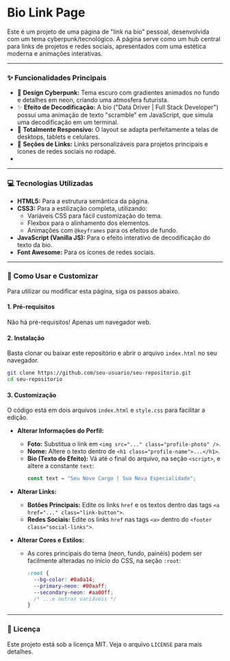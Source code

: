 # Bio Link Page

Este é um projeto de uma página de "link na bio" pessoal, desenvolvida com um tema cyberpunk/tecnológico. A página serve como um hub central para links de projetos e redes sociais, apresentados com uma estética moderna e animações interativas.

-----
### ✨ Funcionalidades Principais

  - 🎨 **Design Cyberpunk:** Tema escuro com gradientes animados no fundo e detalhes em neon, criando uma atmosfera futurista.
  - ✨ **Efeito de Decodificação:** A bio ("Data Driver | Full Stack Developer") possui uma animação de texto "scramble" em JavaScript, que simula uma decodificação em um terminal.
  - 📱 **Totalmente Responsivo:** O layout se adapta perfeitamente a telas de desktops, tablets e celulares.
  - 🔗 **Seções de Links:** Links personalizáveis para projetos principais e ícones de redes sociais no rodapé.
  - 
-----
### 💻 Tecnologias Utilizadas

  - **HTML5:** Para a estrutura semântica da página.
  - **CSS3:** Para a estilização completa, utilizando:
      - Variáveis CSS para fácil customização do tema.
      - Flexbox para o alinhamento dos elementos.
      - Animações com `@keyframes` para os efeitos de fundo.
  - **JavaScript (Vanilla JS):** Para o efeito interativo de decodificação do texto da bio.
  - **Font Awesome:** Para os ícones de redes sociais.

-----
### 🚀 Como Usar e Customizar

Para utilizar ou modificar esta página, siga os passos abaixo.

#### 1\. Pré-requisitos

Não há pré-requisitos\! Apenas um navegador web.

#### 2\. Instalação

Basta clonar ou baixar este repositório e abrir o arquivo `index.html` no seu navegador.

```bash
git clone https://github.com/seu-usuario/seu-repositorio.git
cd seu-repositorio
```

#### 3\. Customização

O código está em dois arquivos `index.html` e `style.css` para facilitar a edição.

  - **Alterar Informações do Perfil:**

      - **Foto:** Substitua o link em `<img src="..." class="profile-photo" />`.
      - **Nome:** Altere o texto dentro de `<h1 class="profile-name">...</h1>`.
      - **Bio (Texto do Efeito):** Vá até o final do arquivo, na seção `<script>`, e altere a constante `text`:
        ```javascript
        const text = "Seu Novo Cargo | Sua Nova Especialidade";
        ```

  - **Alterar Links:**

      - **Botões Principais:** Edite os links `href` e os textos dentro das tags `<a href="..." class="link-button">`.
      - **Redes Sociais:** Edite os links `href` nas tags `<a>` dentro do `<footer class="social-links">`.

  - **Alterar Cores e Estilos:**

      - As cores principais do tema (neon, fundo, painéis) podem ser facilmente alteradas no início do CSS, na seção `:root`:
        ```css
        :root {
          --bg-color: #0a0a14;
          --primary-neon: #00aaff;
          --secondary-neon: #aa00ff;
          /* ...e outras variáveis */
        }
        ```

-----

### 📄 Licença

Este projeto está sob a licença MIT. Veja o arquivo `LICENSE` para mais detalhes.
